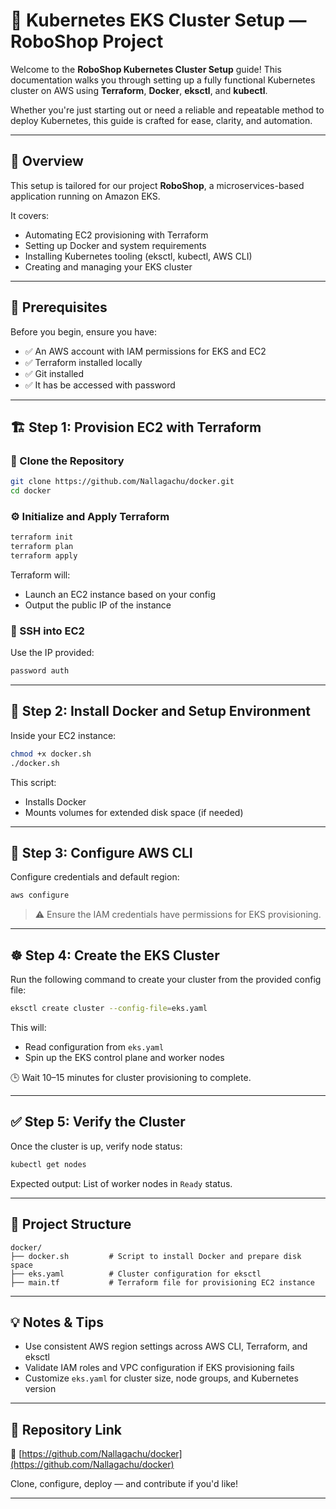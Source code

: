 # 🚀 Kubernetes EKS Cluster Setup — RoboShop Project

Welcome to the **RoboShop Kubernetes Cluster Setup** guide! This documentation walks you through setting up a fully functional Kubernetes cluster on AWS using **Terraform**, **Docker**, **eksctl**, and **kubectl**.

Whether you're just starting out or need a reliable and repeatable method to deploy Kubernetes, this guide is crafted for ease, clarity, and automation.

---

## 📌 Overview

This setup is tailored for our project **RoboShop**, a microservices-based application running on Amazon EKS.

It covers:

* Automating EC2 provisioning with Terraform
* Setting up Docker and system requirements
* Installing Kubernetes tooling (eksctl, kubectl, AWS CLI)
* Creating and managing your EKS cluster

---

## 🧰 Prerequisites

Before you begin, ensure you have:

* ✅ An AWS account with IAM permissions for EKS and EC2
* ✅ Terraform installed locally
* ✅ Git installed
* ✅ It has be accessed with password

---

## 🏗️ Step 1: Provision EC2 with Terraform

### 🔁 Clone the Repository

```bash
git clone https://github.com/Nallagachu/docker.git
cd docker
```

### ⚙️ Initialize and Apply Terraform

```bash
terraform init
terraform plan
terraform apply
```

Terraform will:

* Launch an EC2 instance based on your config
* Output the public IP of the instance

### 🔐 SSH into EC2

Use the IP provided:

```bash
password auth
```

---

## 🐳 Step 2: Install Docker and Setup Environment

Inside your EC2 instance:

```bash
chmod +x docker.sh
./docker.sh
```

This script:

* Installs Docker
* Mounts volumes for extended disk space (if needed)

---

## 🔐 Step 3: Configure AWS CLI

Configure credentials and default region:

```bash
aws configure
```

> ⚠️ Ensure the IAM credentials have permissions for EKS provisioning.

---

## ☸️ Step 4: Create the EKS Cluster

Run the following command to create your cluster from the provided config file:

```bash
eksctl create cluster --config-file=eks.yaml
```

This will:

* Read configuration from `eks.yaml`
* Spin up the EKS control plane and worker nodes

🕒 Wait 10–15 minutes for cluster provisioning to complete.

---

## ✅ Step 5: Verify the Cluster

Once the cluster is up, verify node status:

```bash
kubectl get nodes
```

Expected output: List of worker nodes in `Ready` status.

---

## 📂 Project Structure

```
docker/
├── docker.sh         # Script to install Docker and prepare disk space
├── eks.yaml          # Cluster configuration for eksctl
├── main.tf           # Terraform file for provisioning EC2 instance
```

---

## 💡 Notes & Tips

* Use consistent AWS region settings across AWS CLI, Terraform, and eksctl
* Validate IAM roles and VPC configuration if EKS provisioning fails
* Customize `eks.yaml` for cluster size, node groups, and Kubernetes version

---

## 📎 Repository Link

🔗 [https://github.com/Nallagachu/docker](https://github.com/Nallagachu/docker)

Clone, configure, deploy — and contribute if you'd like!

---



